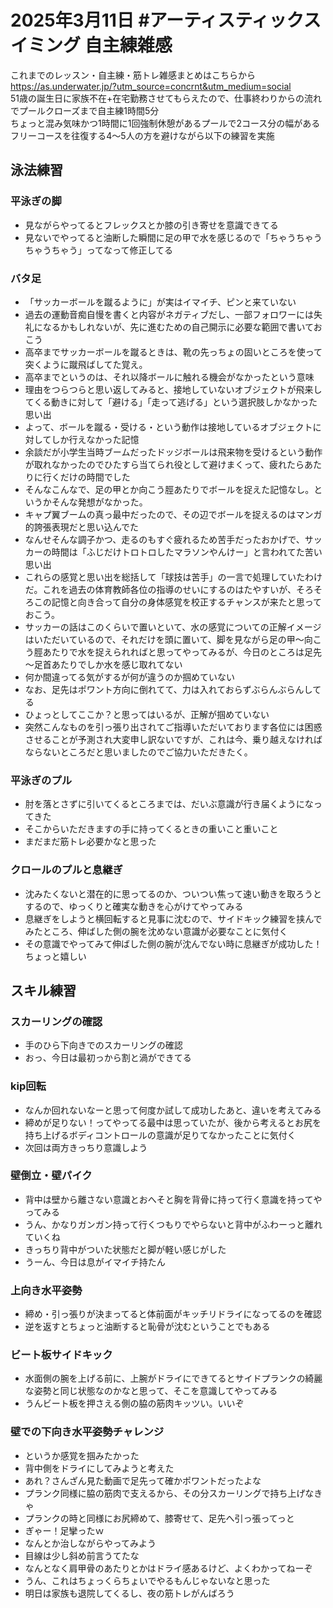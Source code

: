 # 2025年3月11日 #アーティスティックスイミング 自主練雑感
これまでのレッスン・自主練・筋トレ雑感まとめはこちらから  
https://as.underwater.jp/?utm_source=concrnt&utm_medium=social  
51歳の誕生日に家族不在+在宅勤務させてもらえたので、仕事終わりからの流れでプールクローズまで自主練1時間5分  
ちょっと混み気味かつ1時間に1回強制休憩があるプールで2コース分の幅があるフリーコースを往復する4～5人の方を避けながら以下の練習を実施  
## 泳法練習
### 平泳ぎの脚
- 見ながらやってるとフレックスとか膝の引き寄せを意識できてる
- 見ないでやってると油断した瞬間に足の甲で水を感じるので「ちゃうちゃうちゃうちゃう」ってなって修正してる
### バタ足
- 「サッカーボールを蹴るように」が実はイマイチ、ピンと来ていない
- 過去の運動音痴自慢を書くと内容がネガティブだし、一部フォロワーには失礼になるかもしれないが、先に進むための自己開示に必要な範囲で書いておこう
- 高卒までサッカーボールを蹴るときは、靴の先っちょの固いところを使って突くように蹴飛ばしてた覚え。
- 高卒までというのは、それ以降ボールに触れる機会がなかったという意味
- 理由をつらつらと思い返してみると、接地していないオブジェクトが飛来してくる動きに対して「避ける」「走って逃げる」という選択肢しかなかった思い出
- よって、ボールを蹴る・受ける・という動作は接地しているオブジェクトに対してしか行えなかった記憶
- 余談だが小学生当時ブームだったドッジボールは飛来物を受けるという動作が取れなかったのでひたすら当てられ役として避けまくって、疲れたらあたりに行くだけの時間でした
- そんなこんなで、足の甲とか向こう脛あたりでボールを捉えた記憶なし。というかそんな発想がなかった。
- キャプ翼ブームの真っ最中だったので、その辺でボールを捉えるのはマンガ的誇張表現だと思い込んでた
- なんせそんな調子かつ、走るのもすぐ疲れるため苦手だったおかげで、サッカーの時間は「ふじだけトロトロしたマラソンやんけー」と言われてた苦い思い出
- これらの感覚と思い出を総括して「球技は苦手」の一言で処理していたわけだ。これを過去の体育教師各位の指導のせいにするのはたやすいが、そろそろこの記憶と向き合って自分の身体感覚を校正するチャンスが来たと思っておこう。
- サッカーの話はこのくらいで置いといて、水の感覚についての正解イメージはいただいているので、それだけを頭に置いて、脚を見ながら足の甲～向こう脛あたりで水を捉えられればと思ってやってみるが、今日のところは足先～足首あたりでしか水を感じ取れてない
- 何か間違ってる気がするが何が違うのか掴めていない
- なお、足先はポワント方向に倒れてて、力は入れておらずぶらんぶらんしてる
- ひょっとしてここか？と思ってはいるが、正解が掴めていない
- 突然こんなものを引っ張り出されてご指導いただいております各位には困惑させることが予測され大変申し訳ないですが、これは今、乗り越えなければならないところだと思いましたのでご協力いただきたく。
### 平泳ぎのプル
- 肘を落とさずに引いてくるところまでは、だいぶ意識が行き届くようになってきた
- そこからいただきますの手に持ってくるときの重いこと重いこと
- まだまだ筋トレ必要かなと思った
### クロールのプルと息継ぎ
- 沈みたくないと潜在的に思ってるのか、ついつい焦って速い動きを取ろうとするので、ゆっくりと確実な動きを心がけてやってみる
- 息継ぎをしようと横回転すると見事に沈むので、サイドキック練習を挟んでみたところ、伸ばした側の腕を沈めない意識が必要なことに気付く
- その意識でやってみて伸ばした側の腕が沈んでない時に息継ぎが成功した！ちょっと嬉しい
## スキル練習
### スカーリングの確認
- 手のひら下向きでのスカーリングの確認
- おっ、今日は最初っから割と渦ができてる
### kip回転
- なんか回れないなーと思って何度か試して成功したあと、違いを考えてみる
- 締めが足りない！ってやってる最中は思っていたが、後から考えるとお尻を持ち上げるボディコントロールの意識が足りてなかったことに気付く
- 次回は両方きっちり意識しよう
### 壁倒立・壁パイク
- 背中は壁から離さない意識とおへそと胸を背骨に持って行く意識を持ってやってみる
- うん、かなりガンガン持って行くつもりでやらないと背中がふわーっと離れていくね
- きっちり背中がついた状態だと脚が軽い感じがした
- うーん、今日は息がイマイチ持たん
### 上向き水平姿勢
- 締め・引っ張りが決まってると体前面がキッチリドライになってるのを確認
- 逆を返すとちょっと油断すると恥骨が沈むということでもある
### ビート板サイドキック
- 水面側の腕を上げる前に、上腕がドライにできてるとサイドプランクの綺麗な姿勢と同じ状態なのかなと思って、そこを意識してやってみる
- うんビート板を押さえる側の脇の筋肉キッツい。いいぞ
### 壁での下向き水平姿勢チャレンジ
- というか感覚を掴みたかった
- 背中側をドライにしてみようと考えた
- あれ？さんざん見た動画で足先って確かポワントだったよな
- プランク同様に脇の筋肉で支えるから、その分スカーリングで持ち上げなきゃ
- プランクの時と同様にお尻締めて、膝寄せて、足先へ引っ張ってっと
- ぎゃー！足攣ったｗ
- なんとか治しながらやってみよう
- 目線は少し斜め前言うてたな
- なんとなく肩甲骨のあたりとかはドライ感あるけど、よくわかってねーぞ
- うん、これはちょっくらちょいでやるもんじゃないなと思った
- 明日は家族も退院してくるし、夜の筋トレがんばろう